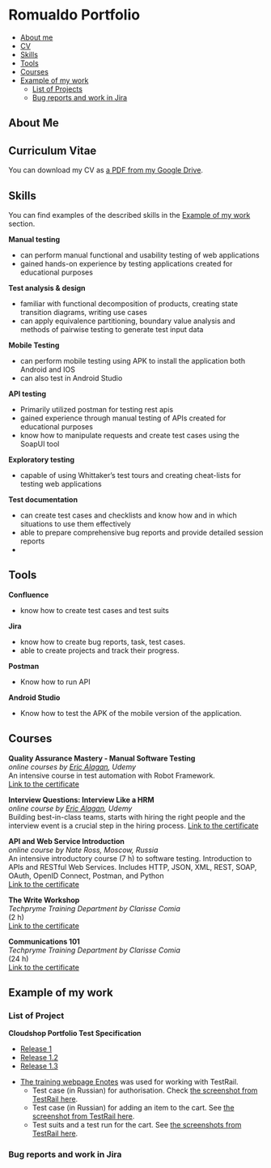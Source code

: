 # Romualdo Portfolio
- [About me](#about-me)
- [CV](#cv)
- [Skills](#skills)
- [Tools](#tools)
- [Courses](#courses)
- [Example of my work](#example-of-my-work)
  * [List of Projects](#list-of-project)
  * [Bug reports and work in Jira](#bug-reports-and-work-in-jira)

## About Me

## Curriculum Vitae
You can download my CV as [a PDF from my Google Drive](https://drive.google.com/file/d/1lank3FD6OZd3rIXxPQ6urqDkwKIb7Fm9/view?usp=sharing).

## Skills
You can find examples of the described skills in the [Example of my work](#example-of-my-work) section.

__Manual testing__
  * can perform manual functional and usability testing of web applications
  * gained hands-on experience by testing applications created for educational purposes

__Test analysis & design__
  * familiar with functional decomposition of products, creating state transition diagrams, writing use cases
  * can apply equivalence partitioning, boundary value analysis and methods of pairwise testing to generate test input data

__Mobile Testing__
  * can perform mobile testing using APK to install the application both Android and IOS
  * can also test in Android Studio
    
__API testing__
  * Primarily utilized postman for testing rest apis
  * gained experience through manual testing of APIs created for educational purposes
  * know how to manipulate requests and create test cases using the SoapUI tool

__Exploratory testing__
  * capable of using Whittaker’s test tours and creating cheat-lists for testing web applications

__Test documentation__
  * can create test cases and checklists and know how and in which situations to use them effectively
  * able to prepare comprehensive bug reports and provide detailed session reports
  * 
## Tools
__Confluence__
  * know how to create test cases and test suits

__Jira__
  * know how to create bug reports, task, test cases.
  * able to create projects and track their progress.

__Postman__
  * Know how to run API

__Android Studio__
  * Know how to test the APK of the mobile version of the application.


## Courses
__Quality Assurance Mastery - Manual Software Testing__  
*online courses by [Eric Alagan](https://mdscsi.udemy.com/user/ericalagan/), Udemy*  
An intensive course in test automation with Robot Framework.  
[Link to the certificate]()  

__Interview Questions: Interview Like a HRM__  
*online course by [Eric Alagan](https://mdscsi.udemy.com/user/ericalagan/), Udemy*  
Building best-in-class teams, starts with hiring the right people and the interview event is a crucial step in the hiring process.
[Link to the certificate](https://drive.google.com/file/d/1g0xjSI-_kHgxJ0WONqjG12GMuV_hUPnz/view?usp=drive_link)

__API and Web Service Introduction__  
*online course by Nate Ross, Moscow, Russia*  
An intensive introductory course (7 h) to software testing. Introduction to APIs and RESTful Web Services. Includes HTTP, JSON, XML, REST, SOAP, OAuth, OpenID Connect, Postman, and Python  
[Link to the certificate]()

__The Write Workshop__  
*Techpryme Training Department by Clarisse Comia*  
(2 h)  
[Link to the certificate](https://drive.google.com/file/d/1wGCJ8J1dKB_1F-QaYvnGZHwC2HlGaX5v/view?usp=drive_link)

__Communications 101__  
*Techpryme Training Department by Clarisse Comia*  
(24 h)   
[Link to the certificate](https://drive.google.com/file/d/1IFprQKlTTwpyyNsx71Q9SuiPUsThx2tY/view?usp=drive_link)

## Example of my work

### List of Project
__Cloudshop Portfolio Test Specification__
  * [Release 1](https://docs.google.com/spreadsheets/d/1j-GYyBVpflcO4v_CKdFuMdqqWyjW9vSY/edit?usp=sharing&ouid=113264289306342271496&rtpof=true&sd=true)
  * [Release 1.2](https://docs.google.com/spreadsheets/d/1gIwqSlx0Cdo1Rb4QWrPoZ4w3v-a32wkE/edit?usp=sharing&ouid=113264289306342271496&rtpof=true&sd=true)
  * [Release 1.3](https://docs.google.com/spreadsheets/d/16av_VBglhawZtlIbEfAVSKFzybQ2i1l2/edit?usp=sharing&ouid=113264289306342271496&rtpof=true&sd=true)

- [The training webpage Enotes](https://enotes.pointschool.ruin) was used for working with TestRail.
  * Test case (in Russian) for authorisation. Check [the screenshot from TestRail here](https://drive.google.com/file/d/1X9q5h3NKLI7NZpoU-gaHwSrYq_KQtDsl/view?usp=sharing).
  * Test case (in Russian) for adding an item to the cart. See [the screenshot from TestRail here](https://drive.google.com/file/d/1L74DBG62BRnl45WuVYsuR3RoYU4KZHrI/view?usp=sharing).
  * Test suits and a test run for the cart. See [the screenshots from TestRail here](https://drive.google.com/file/d/1imQyEHdDE9FCWtnnPZurh0J9QMTWrS3l/view?usp=sharing).
 
 ### Bug reports and work in Jira
